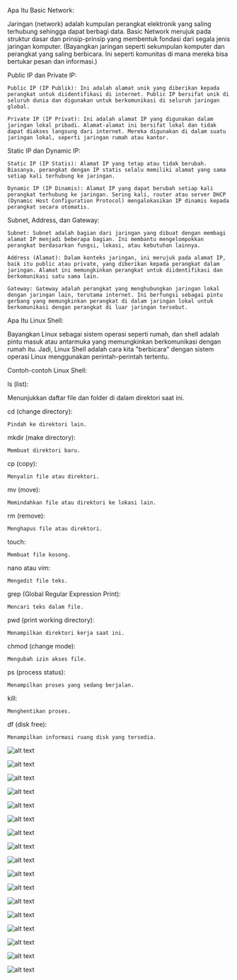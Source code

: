Apa Itu Basic Network:

Jaringan (network) adalah kumpulan perangkat elektronik yang saling terhubung sehingga dapat berbagi data. Basic Network merujuk pada struktur dasar dan prinsip-prinsip yang membentuk fondasi dari segala jenis jaringan komputer. (Bayangkan jaringan seperti sekumpulan komputer dan perangkat yang saling berbicara. Ini seperti komunitas di mana mereka bisa bertukar pesan dan informasi.)

Public IP dan Private IP:

    Public IP (IP Publik): Ini adalah alamat unik yang diberikan kepada perangkat untuk diidentifikasi di internet. Public IP bersifat unik di seluruh dunia dan digunakan untuk berkomunikasi di seluruh jaringan global.

    Private IP (IP Privat): Ini adalah alamat IP yang digunakan dalam jaringan lokal pribadi. Alamat-alamat ini bersifat lokal dan tidak dapat diakses langsung dari internet. Mereka digunakan di dalam suatu jaringan lokal, seperti jaringan rumah atau kantor.

Static IP dan Dynamic IP:

    Static IP (IP Statis): Alamat IP yang tetap atau tidak berubah. Biasanya, perangkat dengan IP statis selalu memiliki alamat yang sama setiap kali terhubung ke jaringan.

    Dynamic IP (IP Dinamis): Alamat IP yang dapat berubah setiap kali perangkat terhubung ke jaringan. Sering kali, router atau server DHCP (Dynamic Host Configuration Protocol) mengalokasikan IP dinamis kepada perangkat secara otomatis.

Subnet, Address, dan Gateway:

    Subnet: Subnet adalah bagian dari jaringan yang dibuat dengan membagi alamat IP menjadi beberapa bagian. Ini membantu mengelompokkan perangkat berdasarkan fungsi, lokasi, atau kebutuhan lainnya.

    Address (Alamat): Dalam konteks jaringan, ini merujuk pada alamat IP, baik itu public atau private, yang diberikan kepada perangkat dalam jaringan. Alamat ini memungkinkan perangkat untuk diidentifikasi dan berkomunikasi satu sama lain.

    Gateway: Gateway adalah perangkat yang menghubungkan jaringan lokal dengan jaringan lain, terutama internet. Ini berfungsi sebagai pintu gerbang yang memungkinkan perangkat di dalam jaringan lokal untuk berkomunikasi dengan perangkat di luar jaringan tersebut.


Apa Itu Linux Shell:

Bayangkan Linux sebagai sistem operasi seperti rumah, dan shell adalah pintu masuk atau antarmuka yang memungkinkan berkomunikasi dengan rumah itu. Jadi, Linux Shell adalah cara kita "berbicara" dengan sistem operasi Linux menggunakan perintah-perintah tertentu.

Contoh-contoh Linux Shell:



ls (list):

   Menunjukkan daftar file dan folder di dalam direktori saat ini.


cd (change directory):

    Pindah ke direktori lain.


mkdir (make directory):

    Membuat direktori baru.


cp (copy):

    Menyalin file atau direktori.


mv (move):

    Memindahkan file atau direktori ke lokasi lain.


rm (remove):

    Menghapus file atau direktori.


touch:

    Membuat file kosong.

nano atau vim:

    Mengedit file teks.


grep (Global Regular Expression Print):

    Mencari teks dalam file.


pwd (print working directory):

    Menampilkan direktori kerja saat ini.

chmod (change mode):

    Mengubah izin akses file.


ps (process status):

    Menampilkan proses yang sedang berjalan.


kill:

    Menghentikan proses.


df (disk free):

    Menampilkan informasi ruang disk yang tersedia.


![alt text](https://github.com/sinambela99/DEVOPS-BATCH-19/blob/master/Screenshots%20Day%202/cat%20melihat%20isi%20file.png?raw=true)

![alt text](https://github.com/sinambela99/DEVOPS-BATCH-19/blob/master/Screenshots%20Day%202/cd%20untuk%20memilih%20direktori%20agar%20masuk%20di%20dalam%20terminal.png?raw=true)

![alt text](https://github.com/sinambela99/DEVOPS-BATCH-19/blob/master/Screenshots%20Day%202/cek%20ip.png?raw=true)

![alt text](https://github.com/sinambela99/DEVOPS-BATCH-19/blob/master/Screenshots%20Day%202/chown%20mengganti%20kepemilikan%20file%20atau%20change%20owner.png?raw=true)

![alt text](https://github.com/sinambela99/DEVOPS-BATCH-19/blob/master/Screenshots%20Day%202/copy%20file%20dengan%20menggunakan%20perintah%20cp.png?raw=true)

![alt text](https://github.com/sinambela99/DEVOPS-BATCH-19/blob/master/Screenshots%20Day%202/edit%20file%20menggunakan%20nano.png?raw=true)

![alt text](https://github.com/sinambela99/DEVOPS-BATCH-19/blob/master/Screenshots%20Day%202/hasil%20ketika%20user%20baru%20diijinkan%20untuk%20mengakses%20sudo.png?raw=true)

![alt text](https://github.com/sinambela99/DEVOPS-BATCH-19/blob/master/Screenshots%20Day%202/hasil%20zip.png?raw=true)

![alt text](https://github.com/sinambela99/DEVOPS-BATCH-19/blob/master/Screenshots%20Day%202/install%20zip%20dan%20unzip.png?raw=true)

![alt text](https://github.com/sinambela99/DEVOPS-BATCH-19/blob/master/Screenshots%20Day%202/ll%20untuk%20melihat%20list%20file%20dan%20melihat%20permission%20file%20atau%20kepemilikan.png?raw=true)

![alt text](https://github.com/sinambela99/DEVOPS-BATCH-19/blob/master/Screenshots%20Day%202/ls%20untuk%20melihat%20list%20apa%20saja%20di%20dalam%20terminal.png?raw=true)

![alt text](https://github.com/sinambela99/DEVOPS-BATCH-19/blob/master/Screenshots%20Day%202/melakukan%20kompress%20dalam%20bentuk%20file%20zip.png?raw=true)

![alt text](https://github.com/sinambela99/DEVOPS-BATCH-19/blob/master/Screenshots%20Day%202/melakukan%20rename.png?raw=true)

![alt text](https://github.com/sinambela99/DEVOPS-BATCH-19/blob/master/Screenshots%20Day%202/melihat%20command%20yang%20sudah%20digunakan%20apa%20saja.png?raw=true)

![alt text](https://github.com/sinambela99/DEVOPS-BATCH-19/blob/master/Screenshots%20Day%202/memindahkan%20file%20antara%20direktori%20ke%20direktori%20lain.png?raw=true)

![alt text](https://github.com/sinambela99/DEVOPS-BATCH-19/blob/master/Screenshots%20Day%202/mencari%20kata%20kata%20di%20dalam%20suatu%20file%20dengan%20grep.png?raw=true)

![alt text](https://github.com/sinambela99/DEVOPS-BATCH-19/blob/master/Screenshots%20Day%202/mengijinkan%20user%20baru%20agar%20dapat%20mengakses%20sudo.png?raw=true)
